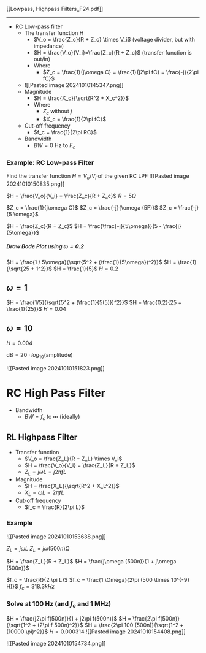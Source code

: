[[Lowpass, Highpass Filters_F24.pdf]]

---

- RC Low-pass filter
	- The transfer function H
		- $V_o = \frac{Z_c}{R + Z_c} \times V_i$ (voltage divider, but with impedance)
		- $H = \frac{V_o}{V_i}=\frac{Z_c}{R + Z_c}$ (transfer function is out/in) 
		- Where
			- $Z_c = \frac{1}{j\omega C} = \frac{1}{j2\pi fC} = \frac{-j}{2\pi fC}$ 
	 - ![[Pasted image 20241010145347.png]]
	 - Magnitude
		 - $H = \frac{X_c}{\sqrt{R^2 + X_c^2}}$ 
		 - Where
			 - $Z_c$ without $j$ 
			 - $X_c = \frac{1}{2\pi fC}$ 
	 - Cut-off frequency
		 - $f_c = \frac{1}{2\pi RC}$ 
	 - Bandwidth
		 - $BW = 0 \text{ Hz to } F_c$  

### Example: RC Low-pass Filter

Find the transfer function $H = V_o / V_i$ of the given RC LPF
![[Pasted image 20241010150835.png]]

$H = \frac{V_o}{V_i} = \frac{Z_c}{R + Z_c}$ 
$R = 5 \Omega$

$Z_c = \frac{1}{j\omega C}$ 
$Z_c = \frac{-j}{\omega (5F)}$ 
$Z_c = \frac{-j}{5 \omega}$ 

$H = \frac{Z_c}{R + Z_c}$
$H = \frac{\frac{-j}{5\omega}}{5 - \frac{j}{5\omega}}$ 

##### Draw Bode Plot using $\omega = 0.2$ 

$H = \frac{1 / 5\omega}{\sqrt{5^2 + (\frac{1}{5\omega})^2}}$ 
$H = \frac{1}{\sqrt{25 + 1^2}}$ 
$H = \frac{1}{5}$ 
$H = 0.2$ 

## $\omega = 1$ 

$H = \frac{1/5}{\sqrt{5^2 + (\frac{1}{5(5)})^2}}$ 
$H = \frac{0.2}{25 + \frac{1}{25}}$ 
$H = 0.04$

## $\omega = 10$ 

$H = 0.004$  

$\text{dB} = 20 \cdot log_{10}(\text{amplitude})$ 

![[Pasted image 20241010151823.png]]

# RC High Pass Filter

- Bandwidth
	- $BW = f_c \text{ to } \infty \text{ (ideally)}$  

## RL Highpass Filter

- Transfer function
	- $V_o = \frac{Z_L}{R + Z_L} \times V_i$ 
	- $H = \frac{V_o}{V_i} = \frac{Z_L}{R + Z_L}$ 
	- $Z_L = j\omega L = j2\pi fL$ 
- Magnitude
	- $H = \frac{X_L}{\sqrt{R^2 + X_L^2}}$ 
	- $X_L = \omega L = 2\pi fL$ 
- Cut-off frequency
	- $f_c = \frac{R}{2\pi L}$  

### Example

![[Pasted image 20241010153638.png]]

$Z_L = j\omega L$
$Z_L = j\omega (500 n) \Omega$ 

$H = \frac{Z_L}{R + Z_L}$ 
$H = \frac{j\omega (500n)}{1 + j\omega (500n)}$ 

$f_c = \frac{R}{2 \pi L}$ 
$f_c = \frac{1 \Omega}{2\pi (500 \times 10^{-9} H)}$ 
$f_c = 318.3 kHz$ 

### Solve at 100 Hz (and $f_c$ and 1 MHz)

$H = \frac{j2\pi f(500n)}{1 + j2\pi f(500n)}$ 
$H = \frac{2\pi f(500n)}{\sqrt{1^2 + (2\pi f 500n)^2}}$ 
$H = \frac{2\pi 100 (500n)}{\sqrt{1^2 + (10000 \pi)^2}}$ 
$H = 0.000314$ 
![[Pasted image 20241010154408.png]]

![[Pasted image 20241010154734.png]]